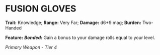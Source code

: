 ﻿# FUSION GLOVES

**Trait:** Knowledge; **Range:** Very Far; **Damage:** d6+9 mag; **Burden:** Two-Handed

**Feature:** ***Bonded:*** Gain a bonus to your damage rolls equal to your level.

*Primary Weapon - Tier 4*
